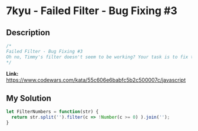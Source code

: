 # 7kyu - Failed Filter - Bug Fixing #3

## Description
```js
/*
Failed Filter - Bug Fixing #3
Oh no, Timmy's filter doesn't seem to be working? Your task is to fix the FilterNumber function to remove all the numbers from the string.
*/
```

**Link:** https://www.codewars.com/kata/55c606e6babfc5b2c500007c/javascript

## My Solution
```js
let FilterNumbers = function(str) {
  return str.split('').filter(c => !Number(c >= 0) ).join('');
}
```